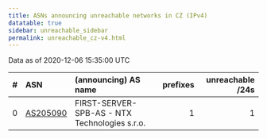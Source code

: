 ```yaml
---
title: ASNs announcing unreachable networks in CZ (IPv4)
datatable: true
sidebar: unreachable_sidebar
permalink: unreachable_cz-v4.html
---
```


Data as of 2020-12-06 15:35:00 UTC


<div class="datatable-begin"></div>

|   # | ASN                                      | (announcing) AS name                          |   prefixes |   unreachable /24s |
|----:|:-----------------------------------------|:----------------------------------------------|-----------:|-------------------:|
|   0 | [AS205090](unreachable_AS205090-v4.html) | FIRST-SERVER-SPB-AS - NTX Technologies s.r.o. |          1 |                  1 |

<div class="datatable-end"></div>